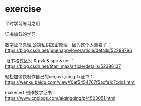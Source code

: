 # exercise
平时学习练习之用

证书加载的学习

数字证书原理,公钥私钥加密原理 - 因为这个太重要了：
https://blog.csdn.net/junehappylove/article/details/52288796

.证书格式区别 & pvk & spc & cer：
https://blog.csdn.net/titan_max/article/details/52386137

轻松加愉快制作自己的cer,pvk,spc,pfx证书：
https://wenku.baidu.com/view/f0af5454767f5acfa1c7cdd1.html

makecert 制作数字证书：
https://www.cnblogs.com/aiqingqing/p/4503051.html